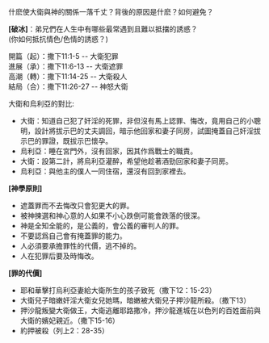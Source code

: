 什麽使大衛與神的關係一落千丈？背後的原因是什麽？如何避免？  

**[破冰]**：弟兄們在人生中有哪些最常遇到且難以抵擋的誘惑？  
(你如何抵抗情色/色情的誘惑？)

開篇（起）：撒下11:1-5 -- 大衛犯罪  
進展（承）：撒下11:6-13 -- 大衛遮罪  
高潮（轉）：撒下11:14-25 -- 大衛殺人  
結局（合）：撒下11:26-27 -- 神怒大衛  

大衛和烏利亞的對比:
- 大衛：知道自己犯了奸淫的死罪，非但沒有馬上認罪、悔改，竟用自己的小聰明，設計將拔示巴的丈夫調回，暗示他回家和妻子同房，試圖掩蓋自己奸淫拔示巴的罪證，既拔示巴懷孕。
- 烏利亞：睡在宮門外，沒有回家，因其作爲戰士的職責。
- 大衛：設第二計，將烏利亞灌醉，希望他趁著酒勁回家和妻子同房。
- 烏利亞：與他主的僕人一同住宿，還沒有回到家裡去。

**[神學原則]**
- 遮蓋罪而不去悔改只會犯更大的罪。
- 被神揀選和神心意的人如果不小心跌倒可能會跌落的很深。
- 神是全知全能的，是公義的，會公義的審判人的罪。
- 不要認爲自己會有掩蓋罪的能力。
- 人必須要承擔罪性的代價，逃不掉的。
- 人在犯罪后要及時悔改。

**[罪的代價]**
- 耶和華擊打烏利亞妻給大衛所生的孩子致死（撒下12：15-23）
- 大衛兒子暗嫩奸淫大衛女兒她瑪，暗嫩被大衛兒子押沙龍所殺。（撒下13）
- 押沙龍叛變大衛做王，大衛逃離耶路撒冷，押沙龍進城在以色列的百姓面前與大衛的嬪妃親近。（撒下15-16）
- 約押被殺（列上2：28-35）
